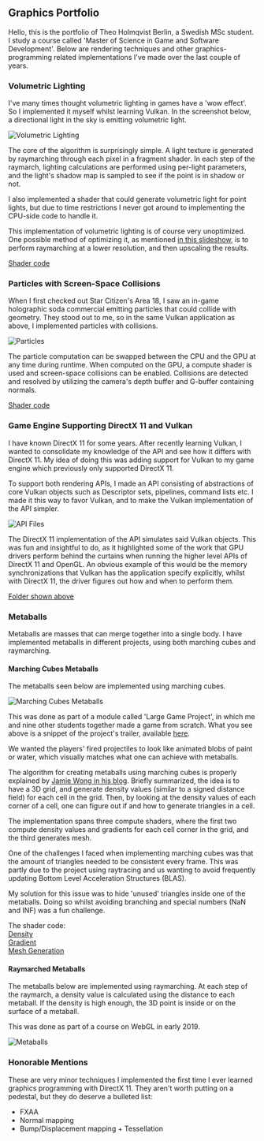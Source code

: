 ## Graphics Portfolio
Hello, this is the portfolio of Theo Holmqvist Berlin, a Swedish MSc student. I study a course called 'Master of Science in Game and Software Development'. Below are rendering techniques and other graphics-programming related implementations I've made over the last couple of years.

### Volumetric Lighting
I've many times thought volumetric lighting in games have a 'wow effect'. So I implemented it myself whilst learning Vulkan. In the screenshot below, a directional light in the sky is emitting volumetric light.

![Volumetric Lighting](https://i.gyazo.com/30c8c096f3c22aae8b8a1eb4f9232308.jpg)

The core of the algorithm is surprisingly simple. A light texture is generated by raymarching through each pixel in a fragment shader. In each step of the raymarch, lighting calculations are performed using per-light parameters, and the light's shadow map is sampled to see if the point is in shadow or not.

I also implemented a shader that could generate volumetric light for point lights, but due to time restrictions I never got around to implementing the CPU-side code to handle it.

This implementation of volumetric lighting is of course very unoptimized. One possible method of optimizing it, as mentioned [in this slideshow](https://fr.slideshare.net/BenjaminGlatzel/volumetric-lighting-for-many-lights-in-lords-of-the-fallen), is to perform raymarching at a lower resolution, and then upscaling the results.

[Shader code](https://github.com/TheoBerlin/VulkanBoys/blob/master/Project/assets/shaders/volumetricLight/volumetricDirectionalFragment.glsl)

### Particles with Screen-Space Collisions
When I first checked out Star Citizen's Area 18, I saw an in-game holographic soda commercial emitting particles that could collide with geometry. They stood out to me, so in the same Vulkan application as above, I implemented particles with collisions.

![Particles](particles.gif)

The particle computation can be swapped between the CPU and the GPU at any time during runtime. When computed on the GPU, a compute shader is used and screen-space collisions can be enabled. Collisions are detected and resolved by utilizing the camera's depth buffer and G-buffer containing normals.

[Shader code](https://github.com/TheoBerlin/VulkanBoys/blob/master/Project/assets/shaders/particles/update_cs.glsl)

### Game Engine Supporting DirectX 11 and Vulkan
I have known DirectX 11 for some years. After recently learning Vulkan, I wanted to consolidate my knowledge of the API and see how it differs with DirectX 11. My idea of doing this was adding support for Vulkan to my game engine which previously only supported DirectX 11.

To support both rendering APIs, I made an API consisting of abstractions of core Vulkan objects such as Descriptor sets, pipelines, command lists etc. I made it this way to favor Vulkan, and to make the Vulkan implementation of the API simpler.

![API Files](https://i.gyazo.com/82545f2d0fdc9f5323ecae7d796b843b.png)

The DirectX 11 implementation of the API simulates said Vulkan objects. This was fun and insightful to do, as it highlighted some of the work that GPU drivers perform behind the curtains when running the higher level APIs of DirectX 11 and OpenGL. An obvious example of this would be the memory synchronizations that Vulkan has the application specify explicitly, whilst with DirectX 11, the driver figures out how and when to perform them.

[Folder shown above](https://github.com/TheoBerlin/SoloGame/tree/master/src/Engine/Rendering/APIAbstractions)

### Metaballs
Metaballs are masses that can merge together into a single body. I have implemented metaballs in different projects, using both marching cubes and raymarching.

#### Marching Cubes Metaballs
The metaballs seen below are implemented using marching cubes.

![Marching Cubes Metaballs](marchingCubes.gif)

This was done as part of a module called 'Large Game Project', in which me and nine other students together made a game from scratch. What you see above is a snippet of the project's trailer, available [here](https://www.youtube.com/watch?v=OKnG6HQkMr0).

We wanted the players' fired projectiles to look like animated blobs of paint or water, which visually matches what one can achieve with metaballs.

The algorithm for creating metaballs using marching cubes is properly explained by [Jamie Wong in his blog](http://jamie-wong.com/2014/08/19/metaballs-and-marching-squares/). Briefly summarized, the idea is to have a 3D grid, and generate density values (similar to a signed distance field) for each cell in the grid. Then, by looking at the density values of each corner of a cell, one can figure out if and how to generate triangles in a cell.

The implementation spans three compute shaders, where the first two compute density values and gradients for each cell corner in the grid, and the third generates mesh.

One of the challenges I faced when implementing marching cubes was that the amount of triangles needed to be consistent every frame. This was partly due to the project using raytracing and us wanting to avoid frequently updating Bottom Level Acceleration Structures (BLAS).

My solution for this issue was to hide 'unused' triangles inside one of the metaballs. Doing so whilst avoiding branching and special numbers (NaN and INF) was a fun challenge.

The shader code:<br/>
[Density](https://github.com/IbexOmega/CrazyCanvas/blob/master/Assets/Shaders/Projectiles/MarchingCubesDensity.comp)<br/>
[Gradient](https://github.com/IbexOmega/CrazyCanvas/blob/master/Assets/Shaders/Projectiles/MarchingCubesGradient.comp)<br/>
[Mesh Generation](https://github.com/IbexOmega/CrazyCanvas/blob/master/Assets/Shaders/Projectiles/MarchingCubesMeshGen.comp)

#### Raymarched Metaballs
The metaballs below are implemented using raymarching. At each step of the raymarch, a density value is calculated using the distance to each metaball. If the density is high enough, the 3D point is inside or on the surface of a metaball.

This was done as part of a course on WebGL in early 2019.

![Metaballs](metaballs.gif)

### Honorable Mentions
These are very minor techniques I implemented the first time I ever learned graphics programming with DirectX 11. They aren't worth putting on a pedestal, but they do deserve a bulleted list:
- FXAA
- Normal mapping
- Bump/Displacement mapping + Tessellation
